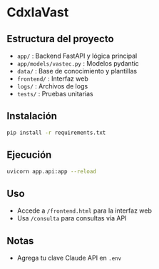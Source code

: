# CdxIaVast

## Estructura del proyecto

- `app/` : Backend FastAPI y lógica principal
- `app/models/vastec.py` : Modelos pydantic
- `data/` : Base de conocimiento y plantillas
- `frontend/` : Interfaz web
- `logs/` : Archivos de logs
- `tests/` : Pruebas unitarias

## Instalación

```bash
pip install -r requirements.txt
```

## Ejecución

```bash
uvicorn app.api:app --reload
```

## Uso

- Accede a `/frontend.html` para la interfaz web
- Usa `/consulta` para consultas vía API

## Notas
- Agrega tu clave Claude API en `.env`
